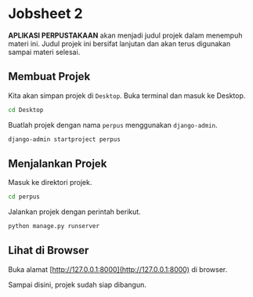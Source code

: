 # Jobsheet 2
**APLIKASI PERPUSTAKAAN** akan menjadi judul projek dalam menempuh materi ini. Judul projek ini bersifat lanjutan dan akan terus digunakan sampai materi selesai.

## Membuat Projek
Kita akan simpan projek di ```Desktop```.
Buka terminal dan masuk ke Desktop.

```bash
cd Desktop
```

Buatlah projek dengan nama ```perpus``` menggunakan ```django-admin```.

```bash
django-admin startproject perpus
```

## Menjalankan Projek
Masuk ke direktori projek.

```bash
cd perpus
```

Jalankan projek dengan perintah berikut.

```bash
python manage.py runserver
```

## Lihat di Browser
Buka alamat [http://127.0.0.1:8000](http://127.0.0.1:8000) di browser.

Sampai disini, projek sudah siap dibangun.